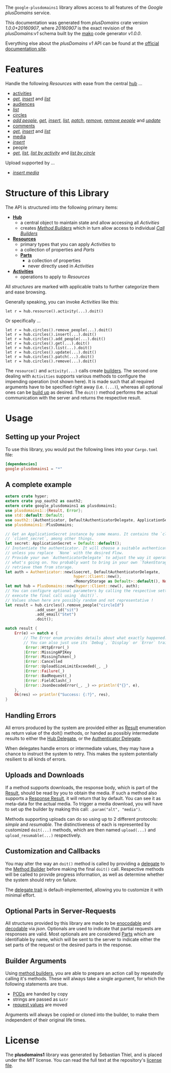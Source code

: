 <!---
DO NOT EDIT !
This file was generated automatically from 'src/mako/api/README.md.mako'
DO NOT EDIT !
-->
The `google-plusdomains1` library allows access to all features of the *Google plusDomains* service.

This documentation was generated from *plusDomains* crate version *1.0.0+20160907*, where *20160907* is the exact revision of the *plusDomains:v1* schema built by the [mako](http://www.makotemplates.org/) code generator *v1.0.0*.

Everything else about the *plusDomains* *v1* API can be found at the
[official documentation site](https://developers.google.com/+/domains/).
# Features

Handle the following *Resources* with ease from the central [hub](http://byron.github.io/google-apis-rs/google_plusdomains1/struct.PlusDomains.html) ... 

* [activities](http://byron.github.io/google-apis-rs/google_plusdomains1/struct.Activity.html)
 * [*get*](http://byron.github.io/google-apis-rs/google_plusdomains1/struct.ActivityGetCall.html), [*insert*](http://byron.github.io/google-apis-rs/google_plusdomains1/struct.ActivityInsertCall.html) and [*list*](http://byron.github.io/google-apis-rs/google_plusdomains1/struct.ActivityListCall.html)
* [audiences](http://byron.github.io/google-apis-rs/google_plusdomains1/struct.Audience.html)
 * [*list*](http://byron.github.io/google-apis-rs/google_plusdomains1/struct.AudienceListCall.html)
* [circles](http://byron.github.io/google-apis-rs/google_plusdomains1/struct.Circle.html)
 * [*add people*](http://byron.github.io/google-apis-rs/google_plusdomains1/struct.CircleAddPeopleCall.html), [*get*](http://byron.github.io/google-apis-rs/google_plusdomains1/struct.CircleGetCall.html), [*insert*](http://byron.github.io/google-apis-rs/google_plusdomains1/struct.CircleInsertCall.html), [*list*](http://byron.github.io/google-apis-rs/google_plusdomains1/struct.CircleListCall.html), [*patch*](http://byron.github.io/google-apis-rs/google_plusdomains1/struct.CirclePatchCall.html), [*remove*](http://byron.github.io/google-apis-rs/google_plusdomains1/struct.CircleRemoveCall.html), [*remove people*](http://byron.github.io/google-apis-rs/google_plusdomains1/struct.CircleRemovePeopleCall.html) and [*update*](http://byron.github.io/google-apis-rs/google_plusdomains1/struct.CircleUpdateCall.html)
* [comments](http://byron.github.io/google-apis-rs/google_plusdomains1/struct.Comment.html)
 * [*get*](http://byron.github.io/google-apis-rs/google_plusdomains1/struct.CommentGetCall.html), [*insert*](http://byron.github.io/google-apis-rs/google_plusdomains1/struct.CommentInsertCall.html) and [*list*](http://byron.github.io/google-apis-rs/google_plusdomains1/struct.CommentListCall.html)
* [media](http://byron.github.io/google-apis-rs/google_plusdomains1/struct.Media.html)
 * [*insert*](http://byron.github.io/google-apis-rs/google_plusdomains1/struct.MediaInsertCall.html)
* people
 * [*get*](http://byron.github.io/google-apis-rs/google_plusdomains1/struct.PeopleGetCall.html), [*list*](http://byron.github.io/google-apis-rs/google_plusdomains1/struct.PeopleListCall.html), [*list by activity*](http://byron.github.io/google-apis-rs/google_plusdomains1/struct.PeopleListByActivityCall.html) and [*list by circle*](http://byron.github.io/google-apis-rs/google_plusdomains1/struct.PeopleListByCircleCall.html)


Upload supported by ...

* [*insert media*](http://byron.github.io/google-apis-rs/google_plusdomains1/struct.MediaInsertCall.html)



# Structure of this Library

The API is structured into the following primary items:

* **[Hub](http://byron.github.io/google-apis-rs/google_plusdomains1/struct.PlusDomains.html)**
    * a central object to maintain state and allow accessing all *Activities*
    * creates [*Method Builders*](http://byron.github.io/google-apis-rs/google_plusdomains1/trait.MethodsBuilder.html) which in turn
      allow access to individual [*Call Builders*](http://byron.github.io/google-apis-rs/google_plusdomains1/trait.CallBuilder.html)
* **[Resources](http://byron.github.io/google-apis-rs/google_plusdomains1/trait.Resource.html)**
    * primary types that you can apply *Activities* to
    * a collection of properties and *Parts*
    * **[Parts](http://byron.github.io/google-apis-rs/google_plusdomains1/trait.Part.html)**
        * a collection of properties
        * never directly used in *Activities*
* **[Activities](http://byron.github.io/google-apis-rs/google_plusdomains1/trait.CallBuilder.html)**
    * operations to apply to *Resources*

All *structures* are marked with applicable traits to further categorize them and ease browsing.

Generally speaking, you can invoke *Activities* like this:

```Rust,ignore
let r = hub.resource().activity(...).doit()
```

Or specifically ...

```ignore
let r = hub.circles().remove_people(...).doit()
let r = hub.circles().insert(...).doit()
let r = hub.circles().add_people(...).doit()
let r = hub.circles().get(...).doit()
let r = hub.circles().list(...).doit()
let r = hub.circles().update(...).doit()
let r = hub.circles().patch(...).doit()
let r = hub.circles().remove(...).doit()
```

The `resource()` and `activity(...)` calls create [builders][builder-pattern]. The second one dealing with `Activities` 
supports various methods to configure the impending operation (not shown here). It is made such that all required arguments have to be 
specified right away (i.e. `(...)`), whereas all optional ones can be [build up][builder-pattern] as desired.
The `doit()` method performs the actual communication with the server and returns the respective result.

# Usage

## Setting up your Project

To use this library, you would put the following lines into your `Cargo.toml` file:

```toml
[dependencies]
google-plusdomains1 = "*"
```

## A complete example

```Rust
extern crate hyper;
extern crate yup_oauth2 as oauth2;
extern crate google_plusdomains1 as plusdomains1;
use plusdomains1::{Result, Error};
use std::default::Default;
use oauth2::{Authenticator, DefaultAuthenticatorDelegate, ApplicationSecret, MemoryStorage};
use plusdomains1::PlusDomains;

// Get an ApplicationSecret instance by some means. It contains the `client_id` and 
// `client_secret`, among other things.
let secret: ApplicationSecret = Default::default();
// Instantiate the authenticator. It will choose a suitable authentication flow for you, 
// unless you replace  `None` with the desired Flow.
// Provide your own `AuthenticatorDelegate` to adjust the way it operates and get feedback about 
// what's going on. You probably want to bring in your own `TokenStorage` to persist tokens and
// retrieve them from storage.
let auth = Authenticator::new(&secret, DefaultAuthenticatorDelegate,
                              hyper::Client::new(),
                              <MemoryStorage as Default>::default(), None);
let mut hub = PlusDomains::new(hyper::Client::new(), auth);
// You can configure optional parameters by calling the respective setters at will, and
// execute the final call using `doit()`.
// Values shown here are possibly random and not representative !
let result = hub.circles().remove_people("circleId")
             .add_user_id("sit")
             .add_email("Stet")
             .doit();

match result {
    Err(e) => match e {
        // The Error enum provides details about what exactly happened.
        // You can also just use its `Debug`, `Display` or `Error` traits
         Error::HttpError(_)
        |Error::MissingAPIKey
        |Error::MissingToken(_)
        |Error::Cancelled
        |Error::UploadSizeLimitExceeded(_, _)
        |Error::Failure(_)
        |Error::BadRequest(_)
        |Error::FieldClash(_)
        |Error::JsonDecodeError(_, _) => println!("{}", e),
    },
    Ok(res) => println!("Success: {:?}", res),
}

```
## Handling Errors

All errors produced by the system are provided either as [Result](http://byron.github.io/google-apis-rs/google_plusdomains1/enum.Result.html) enumeration as return value of 
the doit() methods, or handed as possibly intermediate results to either the 
[Hub Delegate](http://byron.github.io/google-apis-rs/google_plusdomains1/trait.Delegate.html), or the [Authenticator Delegate](http://byron.github.io/google-apis-rs/google_plusdomains1/../yup-oauth2/trait.AuthenticatorDelegate.html).

When delegates handle errors or intermediate values, they may have a chance to instruct the system to retry. This 
makes the system potentially resilient to all kinds of errors.

## Uploads and Downloads
If a method supports downloads, the response body, which is part of the [Result](http://byron.github.io/google-apis-rs/google_plusdomains1/enum.Result.html), should be
read by you to obtain the media.
If such a method also supports a [Response Result](http://byron.github.io/google-apis-rs/google_plusdomains1/trait.ResponseResult.html), it will return that by default.
You can see it as meta-data for the actual media. To trigger a media download, you will have to set up the builder by making
this call: `.param("alt", "media")`.

Methods supporting uploads can do so using up to 2 different protocols: 
*simple* and *resumable*. The distinctiveness of each is represented by customized 
`doit(...)` methods, which are then named `upload(...)` and `upload_resumable(...)` respectively.

## Customization and Callbacks

You may alter the way an `doit()` method is called by providing a [delegate](http://byron.github.io/google-apis-rs/google_plusdomains1/trait.Delegate.html) to the 
[Method Builder](http://byron.github.io/google-apis-rs/google_plusdomains1/trait.CallBuilder.html) before making the final `doit()` call. 
Respective methods will be called to provide progress information, as well as determine whether the system should 
retry on failure.

The [delegate trait](http://byron.github.io/google-apis-rs/google_plusdomains1/trait.Delegate.html) is default-implemented, allowing you to customize it with minimal effort.

## Optional Parts in Server-Requests

All structures provided by this library are made to be [enocodable](http://byron.github.io/google-apis-rs/google_plusdomains1/trait.RequestValue.html) and 
[decodable](http://byron.github.io/google-apis-rs/google_plusdomains1/trait.ResponseResult.html) via *json*. Optionals are used to indicate that partial requests are responses 
are valid.
Most optionals are are considered [Parts](http://byron.github.io/google-apis-rs/google_plusdomains1/trait.Part.html) which are identifiable by name, which will be sent to 
the server to indicate either the set parts of the request or the desired parts in the response.

## Builder Arguments

Using [method builders](http://byron.github.io/google-apis-rs/google_plusdomains1/trait.CallBuilder.html), you are able to prepare an action call by repeatedly calling it's methods.
These will always take a single argument, for which the following statements are true.

* [PODs][wiki-pod] are handed by copy
* strings are passed as `&str`
* [request values](http://byron.github.io/google-apis-rs/google_plusdomains1/trait.RequestValue.html) are moved

Arguments will always be copied or cloned into the builder, to make them independent of their original life times.

[wiki-pod]: http://en.wikipedia.org/wiki/Plain_old_data_structure
[builder-pattern]: http://en.wikipedia.org/wiki/Builder_pattern
[google-go-api]: https://github.com/google/google-api-go-client

# License
The **plusdomains1** library was generated by Sebastian Thiel, and is placed 
under the *MIT* license.
You can read the full text at the repository's [license file][repo-license].

[repo-license]: https://github.com/Byron/google-apis-rs/LICENSE.md
